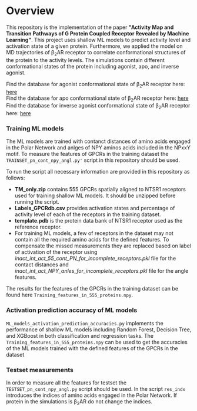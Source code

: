 <h1>Overview</h1>
This repository is the implementation of the paper <strong>"Activity Map and Transition Pathways of G Protein Coupled Receptor Revealed by Machine Learning"</strong>. This project uses shallow ML models to predict activity level and activation state of a given protein. Furthermore, we applied the model on MD trajectories of &beta;<sub>2</sub>AR receptor to correlate conformational structures of the protein to the activity levels. The simulations contain different conformational states of the protein including agonist, apo, and inverse agonist.

Find the database for agonist conformational state of &beta;<sub>2</sub>AR receptor here: [here](https://cmu.box.com/s/w957ph9dbdstcrrqfp7tjyv34wt4otq7)\
Find the database for apo conformational state of &beta;<sub>2</sub>AR receptor here: [here](https://cmu.box.com/s/b7son6ubfljbsfxl8wn7h0mi68pjlmvw)\
Find the database for inverse agonist conformational state of &beta;<sub>2</sub>AR receptor here: [here](https://cmu.box.com/s/o9jmpit3w45c5hseafr8ehiifaqrbheb)

<h3>Training ML models</h3>
The ML models are trained with contanct distances of amino acids engaged in the Polar Network and anlges of NPY aminos acids included in the NPxxY motif. To measure the features of GPCRs in the training dataset the <code>TRAINSET_pn_cont_npy_angl.py'</code> script in this repository should be used.

To run the script all necessary information are provided in this repository as follows:
<ul>
<li> <strong>TM_only.zip</strong> contains 555 GPCRs spatially aligned to NTSR1 receptors used for training shallow ML models. It should be unzipped before running the script.</li>
<li> <strong>Labels_GPCRdb.csv</strong> provides activation states and percentage of activity level of each of the receptors in the training dataset.</li>
<li> <strong>template.pdb</strong> is the protein data bank of NTSR1 receptor used as the reference receptor.</li>
<li> For training ML models, a few of receptors in the dataset may not contain all the required amino acids for the defined features. To compensate the missed measurements they are replaced based on label of activation of the receptor using <em>inact_int_act_55_cont_PN_for_incomplete_receptors.pkl</em> file for the contact distances and <em>inact_int_act_NPY_anles_for_incomplete_receptors.pkl</em> file for the angle features. </li>
</ul>
The results for the features of the GPCRs in the training dataset can be found here <code>Training_features_in_555_proteins.npy</code>. 

<h3>Activation prediction accuracy of ML models</h3>
<code>ML_models_activation_prediction_accuracies.py</code> implements the performance of shallow ML models including Random Forest, Decision Tree, and XGBoost in both classification and regression tasks. The <code>Training_features_in_555_proteins.npy</code> can be used to get the accuracies of the ML models trained with the defined features of the GPCRs in the dataset

<h3>Testset measurements</h3>
In order to measure all the features for testset the <code>TESTSET_pn_cont_npy_angl.py</code> script should be used. In the script <code>res_indx</code> introduces the indices of amino acids engaged in the Polar Network. If protein in the simulations is &beta;<sub>2</sub>AR do not change the indices. 






